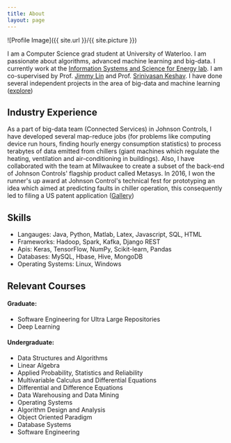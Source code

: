 ```yaml
---
title: About
layout: page
---
```

![Profile Image]({{ site.url }}/{{ site.picture }})

<p>I am a Computer Science grad student at University of Waterloo. I am passionate about algorithms, advanced machine learning and big-data.
I currently work at the <a href="http://blizzard.cs.uwaterloo.ca/iss4e/">Information Systems and Science for Energy lab</a>. I am co-supervised by Prof. <a href="https://cs.uwaterloo.ca/~jimmylin/index.html">Jimmy Lin</a> and Prof. <a href="https://en.wikipedia.org/wiki/Srinivasan_Keshav">Srinivasan Keshav</a>. I have done several independent projects in the area of big-data and machine learning
 (<a href="https://dishant-mittal.github.io/projects/">explore</a>)</p>

<h2>Industry Experience</h2>
<p>As a part of big-data team (Connected Services) in Johnson Controls, I have developed several map-reduce jobs (for problems like computing device run hours, finding hourly energy consumption statistics) to process terabytes of data emitted from chillers (giant machines which regulate the heating, ventilation and air-conditioning in buildings). Also, I have collaborated with the team at Milwaukee to create a subset of the back-end of Johnson Controls' flagship product called Metasys. In 2016, I won the runner's up award at Johnson Control's technical fest for prototyping an idea which aimed at predicting faults in chiller operation, this consequently led to filing a US patent application (<a href="https://photos.app.goo.gl/btoSNNjzXyCrjLyA3">Gallery</a>)</p>



<h2>Skills</h2>
<ul class="skill-list">
	<li>Langauges: Java, Python, Matlab, Latex, Javascript, SQL, HTML</li>
	<li>Frameworks: Hadoop, Spark, Kafka, Django REST</li>
	<li>Apis: Keras, TensorFlow, NumPy, Scikit-learn, Pandas</li>
	<li>Databases: MySQL, Hbase, Hive, MongoDB</li>
	<li>Operating Systems: Linux, Windows</li>
</ul>

<h2>Relevant Courses</h2>
<h4>Graduate:</h4>
<ul>
    <li>Software Engineering for Ultra Large Repositories</li>
	<li>Deep Learning</li>
</ul>

<h4>Undergraduate:</h4>
<ul>
    <li>Data Structures and Algorithms</li>
    <li>Linear Algebra</li>
    <li>Applied Probability, Statistics and Reliability</li>
    <li>Multivariable Calculus and Differential Equations</li>
    <li>Differential and Difference Equations</li>
    <li>Data Warehousing and Data Mining</li>
    <li>Operating Systems</li>
    <li>Algorithm Design and Analysis</li>
    <li>Object Oriented Paradigm</li>
    <li>Database Systems</li>
    <li>Software Engineering</li>
</ul>
